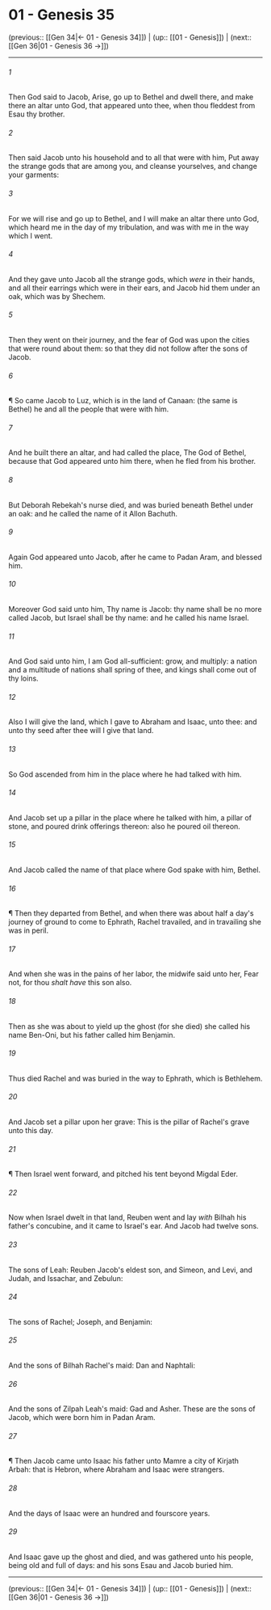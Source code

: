 # 01 - Genesis 35

(previous:: [[Gen 34|← 01 - Genesis 34]]) | (up:: [[01 - Genesis]]) | (next:: [[Gen 36|01 - Genesis 36 →]])

***


###### 1 
Then God said to Jacob, Arise, go up to Bethel and dwell there, and make there an altar unto God, that appeared unto thee, when thou fleddest from Esau thy brother. 

###### 2 
Then said Jacob unto his household and to all that were with him, Put away the strange gods that are among you, and cleanse yourselves, and change your garments: 

###### 3 
For we will rise and go up to Bethel, and I will make an altar there unto God, which heard me in the day of my tribulation, and was with me in the way which I went. 

###### 4 
And they gave unto Jacob all the strange gods, which _were_ in their hands, and all their earrings which were in their ears, and Jacob hid them under an oak, which was by Shechem. 

###### 5 
Then they went on their journey, and the fear of God was upon the cities that were round about them: so that they did not follow after the sons of Jacob. 

###### 6 
¶ So came Jacob to Luz, which is in the land of Canaan: (the same is Bethel) he and all the people that were with him. 

###### 7 
And he built there an altar, and had called the place, The God of Bethel, because that God appeared unto him there, when he fled from his brother. 

###### 8 
But Deborah Rebekah's nurse died, and was buried beneath Bethel under an oak: and he called the name of it Allon Bachuth. 

###### 9 
Again God appeared unto Jacob, after he came to Padan Aram, and blessed him. 

###### 10 
Moreover God said unto him, Thy name is Jacob: thy name shall be no more called Jacob, but Israel shall be thy name: and he called his name Israel. 

###### 11 
And God said unto him, I am God all-sufficient: grow, and multiply: a nation and a multitude of nations shall spring of thee, and kings shall come out of thy loins. 

###### 12 
Also I will give the land, which I gave to Abraham and Isaac, unto thee: and unto thy seed after thee will I give that land. 

###### 13 
So God ascended from him in the place where he had talked with him. 

###### 14 
And Jacob set up a pillar in the place where he talked with him, a pillar of stone, and poured drink offerings thereon: also he poured oil thereon. 

###### 15 
And Jacob called the name of that place where God spake with him, Bethel. 

###### 16 
¶ Then they departed from Bethel, and when there was about half a day's journey of ground to come to Ephrath, Rachel travailed, and in travailing she was in peril. 

###### 17 
And when she was in the pains of her labor, the midwife said unto her, Fear not, for thou _shalt have_ this son also. 

###### 18 
Then as she was about to yield up the ghost (for she died) she called his name Ben-Oni, but his father called him Benjamin. 

###### 19 
Thus died Rachel and was buried in the way to Ephrath, which is Bethlehem. 

###### 20 
And Jacob set a pillar upon her grave: This is the pillar of Rachel's grave unto this day. 

###### 21 
¶ Then Israel went forward, and pitched his tent beyond Migdal Eder. 

###### 22 
Now when Israel dwelt in that land, Reuben went and lay _with_ Bilhah his father's concubine, and it came to Israel's ear. And Jacob had twelve sons. 

###### 23 
The sons of Leah: Reuben Jacob's eldest son, and Simeon, and Levi, and Judah, and Issachar, and Zebulun: 

###### 24 
The sons of Rachel; Joseph, and Benjamin: 

###### 25 
And the sons of Bilhah Rachel's maid: Dan and Naphtali: 

###### 26 
And the sons of Zilpah Leah's maid: Gad and Asher. These are the sons of Jacob, which were born him in Padan Aram. 

###### 27 
¶ Then Jacob came unto Isaac his father unto Mamre a city of Kirjath Arbah: that is Hebron, where Abraham and Isaac were strangers. 

###### 28 
And the days of Isaac were an hundred and fourscore years. 

###### 29 
And Isaac gave up the ghost and died, and was gathered unto his people, being old and full of days: and his sons Esau and Jacob buried him.

***

(previous:: [[Gen 34|← 01 - Genesis 34]]) | (up:: [[01 - Genesis]]) | (next:: [[Gen 36|01 - Genesis 36 →]])
